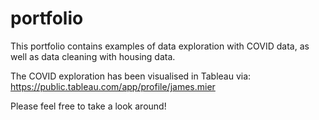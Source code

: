# portfolio

This portfolio contains examples of data exploration with COVID data, as well as data cleaning with housing data.

The COVID exploration has been visualised in Tableau via: https://public.tableau.com/app/profile/james.mier

Please feel free to take a look around!
